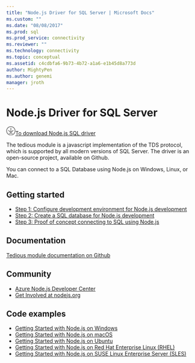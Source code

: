 ```yaml
---
title: "Node.js Driver for SQL Server | Microsoft Docs"
ms.custom: ""
ms.date: "08/08/2017"
ms.prod: sql
ms.prod_service: connectivity
ms.reviewer: ""
ms.technology: connectivity
ms.topic: conceptual
ms.assetid: c4cdbfa6-9b73-4b72-a1a6-e1b45d8a773d
author: MightyPen
ms.author: genemi
manager: jroth
---
```

# Node.js Driver for SQL Server

![Download-DownArrow-Circled](../../ssdt/media/download.png)[To download Node.js SQL driver](../sql-connection-libraries.md#anchor-20-drivers-relational-access)

The tedious module is a javascript implementation of the TDS protocol, which is supported by all modern versions of SQL Server. The driver is an open-source project, available on Github.  
  
You can  connect to a SQL Database using Node.js on Windows, Linux, or Mac.  
  
## Getting started  
* [Step 1: Configure development environment for Node.js development](step-1-configure-development-environment-for-node-js-development.md)  
* [Step 2: Create a SQL database for Node.js development](step-2-create-a-sql-database-for-node-js-development.md)  
* [Step 3: Proof of concept connecting to SQL using Node.js](step-3-proof-of-concept-connecting-to-sql-using-node-js.md)  
  
## Documentation  
  
[Tedious module documentation on Github](https://tediousjs.github.io/tedious/)  
  
## Community  
* [Azure Node.js Developer Center](https://azure.microsoft.com/develop/nodejs/)  
* [Get Involved at nodejs.org](https://nodejs.org/en/get-involved/)

## Code examples
* [Getting Started with Node.js on Windows](https://www.microsoft.com/sql-server/developer-get-started/node/windows/)
* [Getting Started with Node.js on macOS](https://www.microsoft.com/sql-server/developer-get-started/node/mac/)
* [Getting Started with Node.js on Ubuntu](https://www.microsoft.com/sql-server/developer-get-started/node/ubuntu/)
* [Getting Started with Node.js on Red Hat Enterprise Linux (RHEL)](https://www.microsoft.com/sql-server/developer-get-started/node/rhel/)
* [Getting Started with Node.js on SUSE Linux Enterprise Server (SLES)](https://www.microsoft.com/sql-server/developer-get-started/node/sles/)
